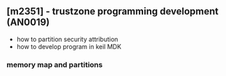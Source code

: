 ## [m2351] - trustzone programming development (AN0019)

- how to partition security attribution
- how to develop program in keil MDK

### memory map and partitions